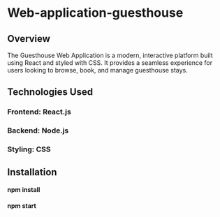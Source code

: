 # Web-application-guesthouse
## Overview
The Guesthouse Web Application is a modern, interactive platform built using React and styled with CSS. It provides a seamless experience for users looking to browse, book, and manage guesthouse stays.
## Technologies Used
### Frontend: React.js
### Backend: Node.js
### Styling: CSS

## Installation
#### npm install
#### npm start
